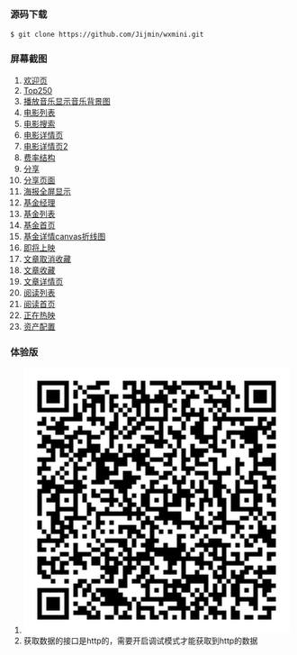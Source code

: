 ### 源码下载
```
$ git clone https://github.com/Jijmin/wxmini.git
```

### 屏幕截图
1. [欢迎页](./screenshot/欢迎页.PNG)
2. [Top250](./screenshot/Top250.PNG)
3. [播放音乐显示音乐背景图](./screenshot/播放音乐显示音乐背景图.PNG)
4. [电影列表](./screenshot/电影列表.PNG)
5. [电影搜索](./screenshot/电影搜索.PNG)
6. [电影详情页](./screenshot/电影详情页.PNG)
7. [电影详情页2](./screenshot/电影详情页2.PNG)
8. [费率结构](./screenshot/费率结构.PNG)
9. [分享](./screenshot/分享.PNG)
10. [分享页面](./screenshot/分享页面.png)
11. [海报全屏显示](./screenshot/海报全屏显示.PNG)
12. [基金经理](./screenshot/基金经理.PNG)
13. [基金列表](./screenshot/基金列表.PNG)
14. [基金首页](./screenshot/基金首页.PNG)
15. [基金详情canvas折线图](./screenshot/基金详情canvas折线图.PNG)
16. [即将上映](./screenshot/即将上映.PNG)
17. [文章取消收藏](./screenshot/文章取消收藏.PNG)
18. [文章收藏](./screenshot/文章收藏.PNG)
19. [文章详情页](./screenshot/文章详情页.PNG)
20. [阅读列表](./screenshot/阅读列表.PNG)
21. [阅读首页](./screenshot/阅读首页.PNG)
22. [正在热映](./screenshot/正在热映.PNG)
23. [资产配置](./screenshot/资产配置.PNG)

### 体验版
1. ![体验二维码](./screenshot/code.jpg)
2. 获取数据的接口是http的，需要开启调试模式才能获取到http的数据